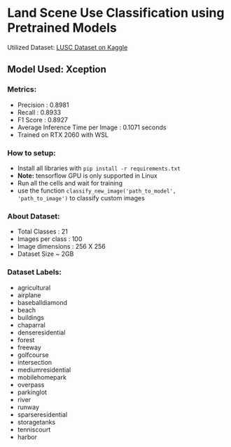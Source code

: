 # Land Scene Use Classification using Pretrained Models

Utilized Dataset: [LUSC Dataset on Kaggle](https://www.kaggle.com/datasets/apollo2506/landuse-scene-classification)

## Model Used: Xception

### Metrics:
 - Precision : 0.8981
 - Recall : 0.8933
 - F1 Score : 0.8927
 - Average Inference Time per Image : 0.1071 seconds
 - Trained on RTX 2060 with WSL

### How to setup:
 - Install all libraries with `pip install -r requirements.txt` 
 - **Note:** tensorflow GPU is only supported in Linux
 - Run all the cells and wait for training
 - use the function `classify_new_image('path_to_model', 'path_to_image')` to classify custom images

### About Dataset:
 - Total Classes : 21
 - Images per class : 100
 - Image dimensions : 256 X 256
 - Dataset Size ~ 2GB

### Dataset Labels:
 - agricultural
 - airplane
 - baseballdiamond
 - beach
 - buildings
 - chaparral
 - denseresidential
 - forest
 - freeway
 - golfcourse
 - intersection
 - mediumresidential
 - mobilehomepark
 - overpass
 - parkinglot
 - river
 - runway
 - sparseresidential
 - storagetanks
 - tenniscourt
 - harbor


